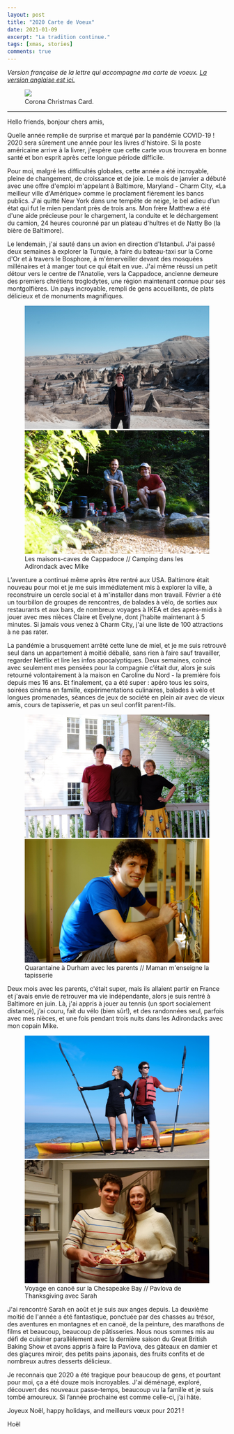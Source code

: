 ```yaml
---
layout: post
title: "2020 Carte de Voeux"
date: 2021-01-09
excerpt: "La tradition continue."
tags: [xmas, stories]
comments: true
---
```


*Version française de la lettre qui accompagne ma carte de voeux. [La version anglaise est ici.](https://hoelwiesner.com/xmasCard20/)*

<figure >
	<a href="https://raw.githubusercontent.com/hoelwiesner/hoelwiesner.github.io/master/assets/img/xmasCards/2020/2020xmas.png"><img src="https://raw.githubusercontent.com/hoelwiesner/hoelwiesner.github.io/master/assets/img/xmasCards/2020/2020xmas.png"></a>
	<figcaption>Corona Christmas Card.</figcaption>
</figure>


***

Hello friends, bonjour chers amis,

Quelle année remplie de surprise et marqué par la pandémie COVID-19 ! 2020 sera sûrement une année pour les livres d'histoire. Si la poste américaine arrive à la livrer, j'espère que cette carte vous trouvera en bonne santé et bon esprit après cette longue période difficile.

Pour moi, malgré les difficultés globales, cette année a été incroyable, pleine de changement, de croissance et de joie. Le mois de janvier a débuté avec une offre d'emploi m'appelant à Baltimore, Maryland - Charm City, «La meilleur ville d'Amérique» comme le proclament fièrement les bancs publics. J'ai quitté New York dans une tempête de neige, le bel adieu d’un état qui fut le mien pendant près de trois ans. Mon frère Matthew a été d'une aide précieuse pour le chargement, la conduite et le déchargement du camion, 24 heures couronné par un plateau d'huîtres et de Natty Bo (la bière de Baltimore).

Le lendemain, j'ai sauté dans un avion en direction d'Istanbul. J'ai passé deux semaines à explorer la Turquie, à faire du bateau-taxi sur la Corne d'Or et à travers le Bosphore, à m'émerveiller devant des mosquées millénaires et à manger tout ce qui était en vue. J'ai même réussi un petit détour vers le centre de l'Anatolie, vers la Cappadoce, ancienne demeure des premiers chrétiens troglodytes, une région maintenant connue pour ses montgolfières. Un pays incroyable, rempli de gens accueillants, de plats délicieux et de monuments magnifiques.

<figure class="half">
	<a href="https://raw.githubusercontent.com/hoelwiesner/hoelwiesner.github.io/master/assets/img/xmasCards/2020/2020xmas_turkey.jpg"><img src="https://raw.githubusercontent.com/hoelwiesner/hoelwiesner.github.io/master/assets/img/xmasCards/2020/2020xmas_turkey.jpg"></a>
    <a href="https://raw.githubusercontent.com/hoelwiesner/hoelwiesner.github.io/master/assets/img/xmasCards/2020/2020xmas_mike.png"><img src="https://raw.githubusercontent.com/hoelwiesner/hoelwiesner.github.io/master/assets/img/xmasCards/2020/2020xmas_mike.jpg"></a>
	<figcaption>Les maisons-caves de Cappadoce // Camping dans les Adirondack avec Mike</figcaption>
</figure>

L’aventure a continué même après être rentré aux USA. Baltimore était nouveau pour moi et je me suis immédiatement mis à explorer la ville, à reconstruire un cercle social et à m'installer dans mon travail. Février a été un tourbillon de groupes de rencontres, de balades à vélo, de sorties aux restaurants et aux bars, de nombreux voyages à IKEA et des après-midis à jouer avec mes nièces Claire et Evelyne, dont j'habite maintenant à 5 minutes. Si jamais vous venez à Charm City, j'ai une liste de 100 attractions à ne pas rater.

La pandémie a brusquement arrêté cette lune de miel, et je me suis retrouvé seul dans un appartement à moitié déballé, sans rien à faire sauf travailler, regarder Netflix et lire les infos apocalyptiques. Deux semaines, coincé avec seulement mes pensées pour la compagnie c’était dur, alors je suis retourné volontairement à la maison en Caroline du Nord - la première fois depuis mes 16 ans. Et finalement, ça a été super : apéro tous les soirs, soirées cinéma en famille, expérimentations culinaires, balades à vélo et longues promenades, séances de jeux de société en plein air avec de vieux amis, cours de tapisserie, et pas un seul conflit parent-fils.

<figure class="half">
	<a href="https://raw.githubusercontent.com/hoelwiesner/hoelwiesner.github.io/master/assets/img/xmasCards/2020/2020xmas_durham.jpg"><img src="https://raw.githubusercontent.com/hoelwiesner/hoelwiesner.github.io/master/assets/img/xmasCards/2020/2020xmas_durham.jpg"></a>
    <a href="https://raw.githubusercontent.com/hoelwiesner/hoelwiesner.github.io/master/assets/img/xmasCards/2020/2020xmas_tapestry.jpg"><img src="https://raw.githubusercontent.com/hoelwiesner/hoelwiesner.github.io/master/assets/img/xmasCards/2020/2020xmas_tapestry.jpg"></a>
	<figcaption>Quarantaine à Durham avec les parents // Maman m'enseigne la tapisserie</figcaption>
</figure>

Deux mois avec les parents, c'était super, mais ils allaient partir en France et j'avais envie de retrouver ma vie indépendante, alors je suis rentré à Baltimore en juin. Là, j'ai appris à jouer au tennis (un sport socialement distancé), j’ai couru, fait du vélo (bien sûr!), et des randonnées seul, parfois avec mes nièces, et une fois pendant trois nuits dans les Adirondacks avec mon copain Mike.

<figure class="half">
	<a href="https://raw.githubusercontent.com/hoelwiesner/hoelwiesner.github.io/master/assets/img/xmasCards/2020/2020xmas_paddling.jpg"><img src="https://raw.githubusercontent.com/hoelwiesner/hoelwiesner.github.io/master/assets/img/xmasCards/2020/2020xmas_paddling.jpg"></a>
    <a href="https://raw.githubusercontent.com/hoelwiesner/hoelwiesner.github.io/master/assets/img/xmasCards/2020/2020xmas_pavlova.jpg"><img src="https://raw.githubusercontent.com/hoelwiesner/hoelwiesner.github.io/master/assets/img/xmasCards/2020/2020xmas_pavlova.jpg"></a>
	<figcaption>Voyage en canoë sur la Chesapeake Bay // Pavlova de Thanksgiving avec Sarah</figcaption>
</figure>

J'ai rencontré Sarah en août et je suis aux anges depuis. La deuxième moitié de l'année a été fantastique, ponctuée par des chasses au trésor, des aventures en montagnes et en canoë, de la peinture, des marathons de films et beaucoup, beaucoup de pâtisseries. Nous nous sommes mis au défi de cuisiner parallèlement avec la dernière saison du Great British Baking Show et avons appris à faire la Pavlova, des gâteaux en damier et des glaçures miroir, des petits pains japonais, des fruits confits et de nombreux autres desserts délicieux.

Je reconnais que 2020 a été tragique pour beaucoup de gens, et pourtant pour moi, ça a été douze mois incroyables. J'ai déménagé, exploré, découvert des nouveaux passe-temps, beaucoup vu la famille et je suis tombé amoureux. Si l’année prochaine est comme celle-ci, j’ai hâte.

Joyeux Noël, happy holidays, and meilleurs vœux pour 2021 !

Hoël
